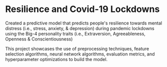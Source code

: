 # Resilience and Covid-19 Lockdowns

Created a predictive model that predicts people's resilience towards mental distress (i.e., stress, anxiety, & depression) during pandemic lockdowns using the Big-4 personality traits (i.e., Extraversion, Agreeableness, Openness & Conscientiousness)

This project showcases the use of preprocessing techniques, feature selection algorithms, neural network algorithms, evaluation metrics, and hyperparameter optimizations to build the model. 
